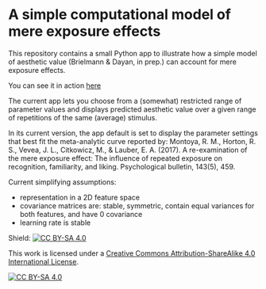# A simple computational model of mere exposure effects

This repository contains a small Python app to illustrate how a simple model of aesthetic value (Brielmann & Dayan, in prep.) can account for mere exposure effects.

You can see it in action [here](https://simple-mere-exposure-model.herokuapp.com/)

The current app lets you choose from a (somewhat) restricted range of parameter values and displays predicted aesthetic value over a given range of repetitions of the same (average) stimulus. 

In its current version, the app default is set to display the parameter settings that best fit the meta-analytic curve reported by: Montoya, R. M., Horton, R. S., Vevea, J. L., Citkowicz, M., & Lauber, E. A. (2017). A re-examination of the mere exposure effect: The influence of repeated exposure on recognition, familiarity, and liking. Psychological bulletin, 143(5), 459.

Current simplifying assumptions:

- representation in a 2D feature space
- covariance matrices are: stable, symmetric, contain equal variances for both features, and have 0 covariance
- learning rate is stable



Shield: [![CC BY-SA 4.0][cc-by-sa-shield]][cc-by-sa]

This work is licensed under a
[Creative Commons Attribution-ShareAlike 4.0 International License][cc-by-sa].

[![CC BY-SA 4.0][cc-by-sa-image]][cc-by-sa]

[cc-by-sa]: http://creativecommons.org/licenses/by-sa/4.0/
[cc-by-sa-image]: https://licensebuttons.net/l/by-sa/4.0/88x31.png
[cc-by-sa-shield]: https://img.shields.io/badge/License-CC%20BY--SA%204.0-lightgrey.svg
